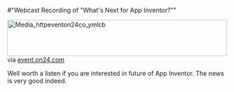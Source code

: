 #"Webcast Recording of \"What's Next for App Inventor?\""


 <div class="posterous_bookmarklet_entry">
 <div class='p_embed p_image_embed'>
<a href="http://getfile5.posterous.com/getfile/files.posterous.com/conoroneill/dldkufJaIijwCAJfIqEuHgsqmBDaEzlnsaGCBCxlvClmEIaEEGliGlpsmnga/media_httpeventon24co_ymlCB.gif.scaled1000.gif"><img alt="Media_httpeventon24co_ymlcb" height="82" src="http://getfile0.posterous.com/getfile/files.posterous.com/conoroneill/dldkufJaIijwCAJfIqEuHgsqmBDaEzlnsaGCBCxlvClmEIaEEGliGlpsmnga/media_httpeventon24co_ymlCB.gif.scaled500.gif" width="500" /></a>
</div>


<div class="posterous_quote_citation">via <a href="http://event.on24.com/eventRegistration/EventLobbyServlet?target=lobby.jsp&amp;eventid=347291&amp;sessionid=1&amp;key=8DE2104BE462BBB44D4440181C9C87B0&amp;eventuserid=53147211">event.on24.com</a></div>
 <p>Well worth a listen if you are interested in future of App Inventor. The news is very good indeed.</p></div>
 